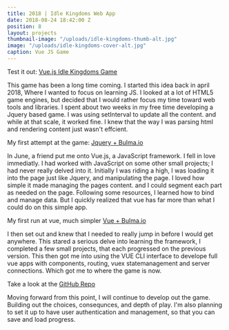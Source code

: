 ```yaml
---
title: 2018 | Idle Kingdoms Web App
date: 2018-08-24 18:42:00 Z
position: 8
layout: projects
thumbnail-image: "/uploads/idle-kingdoms-thumb-alt.jpg"
image: "/uploads/idle-kingdoms-cover-alt.jpg"
caption: Vue JS Game
---
```


Test it out:
[Vue.js Idle Kingdoms Game](https://s3-us-west-2.amazonaws.com/idle-kingdoms/index.html)

This game has been a long time coming. I started this idea back in april 2018, Where I wanted to focus on learning JS. I looked at a lot of HTML5 game engines, but decided that I would rather focus my time toward web tools and libraries. I spent about two weeks in my free time developing a Jquery based game. I was using setInterval to update all the content. and while at that scale, it worked fine. I knew that the way I was parsing html and rendering content just wasn't effcient.

My first attempt at the game:
[Jquery + Bulma.io](https://codepen.io/jeking123/pen/KROmRj)

In June, a friend put me onto Vue.js, a JavaScript framework. I fell in love immediatly. I had worked with JavaScript on some other small projects; I had never really delved into it. Initially I was riding a high, I was loading it into the page just like Jquery, and manipulating the page. I loved how simple it made managing the pages content. and I could segment each part as needed on the page. Following some resources, I learned how to bind and manage data. But I quickly realized that vue has far more than what I could do on this simple app.

My first run at vue, much simpler
[Vue + Bulma.io](https://codepen.io/jeking123/pen/KBPpOW)

I then set out and knew that I needed to really jump in before I would get anywhere. This stared a serious delve into learning the framework, I completed a few small projects, that each progressed on the previous version. This then got me into using the VUE CLI interface to develope full vue apps with components, routing, vuex statemanagement and server connections. Which got me to where the game is now.

Take a look at the [GitHub Repo](https://github.com/jeking123/idle-kingdoms)

Moving forward from this point, I will continue to develop out the game. Building out the choices, consequnces, and depth of play. I'm also planning to set it up to have user authentication and management, so that you can save and load progress.

